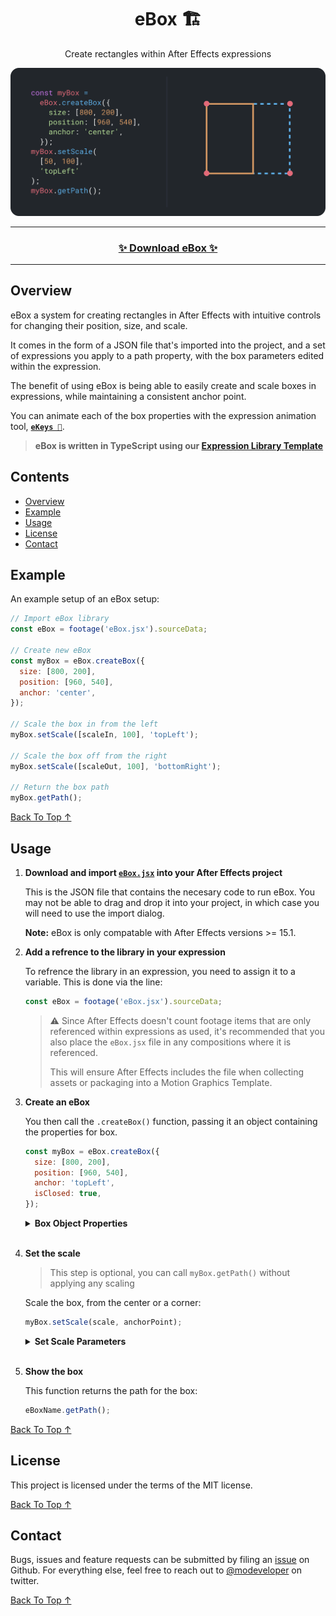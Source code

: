 [back to top ↑]: #ebox-

<div align="center">

# eBox 🏗<!-- omit in toc -->

Create rectangles within After Effects expressions

![header](docs/static/header.svg)

---

### [✨ Download eBox ✨](https://github.com/motiondeveloper/eBox/releases)<!-- omit in toc -->

---

</div>

## Overview

eBox a system for creating rectangles in After Effects with intuitive controls for changing their position, size, and scale.

It comes in the form of a JSON file that's imported into the project, and a set of expressions you apply to a path property, with the box parameters edited within the expression.

The benefit of using eBox is being able to easily create and scale boxes in expressions, while maintaining a consistent anchor point.

You can animate each of the box properties with the expression animation tool, **[`eKeys 🔑`](https://github.com/motiondeveloper/ekeys)**.

> **eBox is written in TypeScript using our [Expression Library Template](https://github.com/motiondeveloper/expressions-library-template)**

## Contents <!-- omit in toc -->

- [Overview](#overview)
- [Example](#example)
- [Usage](#usage)
- [License](#license)
- [Contact](#contact)

## Example

An example setup of an eBox setup:

```javascript
// Import eBox library
const eBox = footage('eBox.jsx').sourceData;

// Create new eBox
const myBox = eBox.createBox({
  size: [800, 200],
  position: [960, 540],
  anchor: 'center',
});

// Scale the box in from the left
myBox.setScale([scaleIn, 100], 'topLeft');

// Scale the box off from the right
myBox.setScale([scaleOut, 100], 'bottomRight');

// Return the box path
myBox.getPath();
```

[Back To Top ↑]

## Usage

1. **Download and import [`eBox.jsx`](https://github.com/motiondeveloper/eBox/releases) into your After Effects project**

   This is the JSON file that contains the necesary code to run eBox. You may not be able to drag and drop it into your project, in which case you will need to use the import dialog.

   **Note:** eBox is only compatable with After Effects versions >= 15.1.

2. **Add a refrence to the library in your expression**

   To refrence the library in an expression, you need to assign it to a variable. This is done via the line:

   ```javascript
   const eBox = footage('eBox.jsx').sourceData;
   ```

   > ⚠️ Since After Effects doesn't count footage items that are only referenced within expressions as used, it's recommended that you also place the `eBox.jsx` file in any compositions where it is referenced.
   >
   > This will ensure After Effects includes the file when collecting assets or packaging into a Motion Graphics Template.

3. **Create an eBox**

   You then call the `.createBox()` function, passing it an object containing the properties for box.

   ```javascript
   const myBox = eBox.createBox({
     size: [800, 200],
     position: [960, 540],
     anchor: 'topLeft',
     isClosed: true,
   });
   ```

   <details><summary><strong>Box Object Properties</strong></summary>
   <br>

   - **`size`:** The size of the box, in pixels
     - Type: `array`
     - Required: `true`
     - **`position`:** The position of the box in the composition
     - Type: `array`
     - Required: `true`
   - **`anchor`:** The anchor point that will be at the given `position`
     - Type: `string`
     - Options: `topLeft, topRight, bottomLeft, bottomRight, center`
     - Required: `true`
   - **`isClosed`:** Whether the path is closed
     - Type: `boolean`
     - Required: `false`
     - Default: `true`
       </details>
       <br>

4. **Set the scale**

   > This step is optional, you can call `myBox.getPath()` without applying any scaling

   Scale the box, from the center or a corner:

   ```javascript
   myBox.setScale(scale, anchorPoint);
   ```

   <details><summary><strong>Set Scale Parameters</strong></summary>
   <br>

   - **`scale`:** Scale of the box
     - Type: `array`
     - Range: `[0..100, 0..100]`
     - Required: `true`
   - **`anchor`:** The anchor point that will be at the given `position`
     - Type: `string`
     - Options: `topLeft, topRight, bottomLeft, bottomRight, center`
     - Required: `true`
       </details>
       <br>

5. **Show the box**

   This function returns the path for the box:

   ```javascript
   eBoxName.getPath();
   ```

[Back To Top ↑]

## License

This project is licensed under the terms of the MIT license.

[Back To Top ↑]

## Contact

Bugs, issues and feature requests can be submitted by filing an [issue](https://github.com/motiondeveloper/ekeys/issues) on Github. For everything else, feel free to reach out to [@modeveloper](https://twitter.com/modeveloper) on twitter.

[Back To Top ↑]
